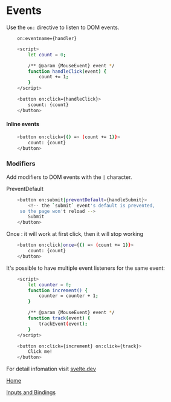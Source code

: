 # Events

Use the <code>on:</code> directive to listen to DOM events.

```
    on:eventname={handler}
```

```bash
    <script>
        let count = 0;

        /** @param {MouseEvent} event */
        function handleClick(event) {
            count += 1;
        }
    </script>

    <button on:click={handleClick}>
        scount: {count}
    </button>
```

#### Inline events

```bash
    <button on:click={() => (count += 1)}>
        count: {count}
    </button>
```

### Modifiers

Add modifiers to DOM events with the <code>|</code> character.

PreventDefault

```bash
    <button on:submit|preventDefault={handleSubmit}>
        <!-- the `submit` event's default is prevented,
     so the page won't reload -->
        Submit
    </button>
```

Once : it will work at first click, then it will stop working

```bash
    <button on:click|once={() => (count += 1)}>
        count: {count}
    </button>
```

It's possible to have multiple event listeners for the same event:

```bash
    <script>
        let counter = 0;
        function increment() {
            counter = counter + 1;
        }

        /** @param {MouseEvent} event */
        function track(event) {
            trackEvent(event);
        }
    </script>

    <button on:click={increment} on:click={track}>
        Click me!
    </button>
```

For detail infomation visit [svelte.dev](https://svelte.dev/docs/element-directives#on-eventname)

[Home](../README.md)

[Inputs and Bindings](/Inputs/struct.md)
